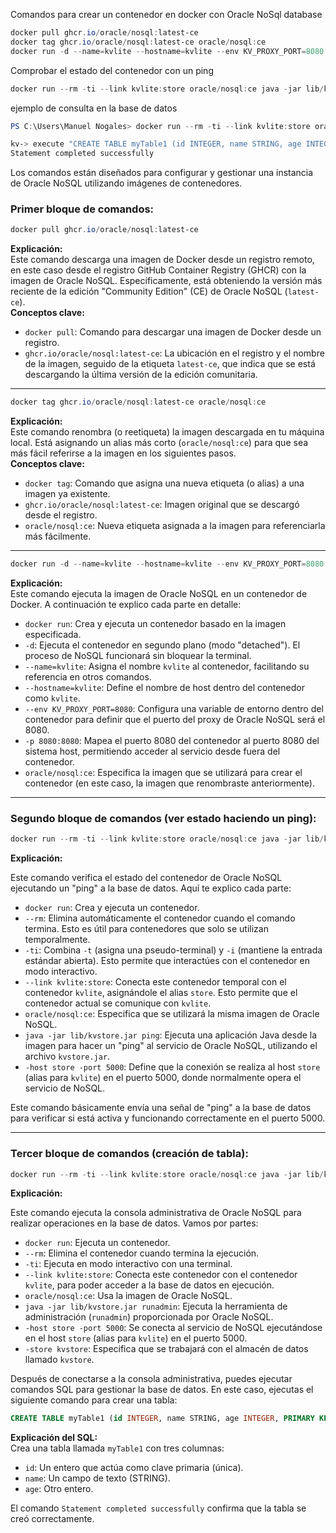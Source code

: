 Comandos para crear un contenedor en docker con Oracle NoSql database
```powershell
docker pull ghcr.io/oracle/nosql:latest-ce
docker tag ghcr.io/oracle/nosql:latest-ce oracle/nosql:ce
docker run -d --name=kvlite --hostname=kvlite --env KV_PROXY_PORT=8080 -p 8080:8080 oracle/nosql:ce

```
Comprobar el estado del contenedor con un ping 
```powershell
docker run --rm -ti --link kvlite:store oracle/nosql:ce java -jar lib/kvstore.jar ping -host store -port 5000
```
ejemplo de consulta en la base de datos
```powershell
PS C:\Users\Manuel Nogales> docker run --rm -ti --link kvlite:store oracle/nosql:ce java -jar lib/kvstore.jar runadmin -host store -port 5000 -store kvstore

kv-> execute "CREATE TABLE myTable1 (id INTEGER, name STRING, age INTEGER, PRIMARY KEY(id))"
Statement completed successfully
```
Los comandos están diseñados para configurar y gestionar una instancia de Oracle NoSQL utilizando imágenes de contenedores.

### Primer bloque de comandos:
```powershell
docker pull ghcr.io/oracle/nosql:latest-ce
```
**Explicación:**  
Este comando descarga una imagen de Docker desde un registro remoto, en este caso desde el registro GitHub Container Registry (GHCR) con la imagen de Oracle NoSQL. Específicamente, está obteniendo la versión más reciente de la edición "Community Edition" (CE) de Oracle NoSQL (`latest-ce`).  
**Conceptos clave:**
- `docker pull`: Comando para descargar una imagen de Docker desde un registro.
- `ghcr.io/oracle/nosql:latest-ce`: La ubicación en el registro y el nombre de la imagen, seguido de la etiqueta `latest-ce`, que indica que se está descargando la última versión de la edición comunitaria.

---

```powershell
docker tag ghcr.io/oracle/nosql:latest-ce oracle/nosql:ce
```
**Explicación:**  
Este comando renombra (o reetiqueta) la imagen descargada en tu máquina local. Está asignando un alias más corto (`oracle/nosql:ce`) para que sea más fácil referirse a la imagen en los siguientes pasos.  
**Conceptos clave:**
- `docker tag`: Comando que asigna una nueva etiqueta (o alias) a una imagen ya existente.
- `ghcr.io/oracle/nosql:latest-ce`: Imagen original que se descargó desde el registro.
- `oracle/nosql:ce`: Nueva etiqueta asignada a la imagen para referenciarla más fácilmente.

---

```powershell
docker run -d --name=kvlite --hostname=kvlite --env KV_PROXY_PORT=8080 -p 8080:8080 oracle/nosql:ce
```
**Explicación:**  
Este comando ejecuta la imagen de Oracle NoSQL en un contenedor de Docker. A continuación te explico cada parte en detalle:

- `docker run`: Crea y ejecuta un contenedor basado en la imagen especificada.
- `-d`: Ejecuta el contenedor en segundo plano (modo "detached"). El proceso de NoSQL funcionará sin bloquear la terminal.
- `--name=kvlite`: Asigna el nombre `kvlite` al contenedor, facilitando su referencia en otros comandos.
- `--hostname=kvlite`: Define el nombre de host dentro del contenedor como `kvlite`.
- `--env KV_PROXY_PORT=8080`: Configura una variable de entorno dentro del contenedor para definir que el puerto del proxy de Oracle NoSQL será el 8080.
- `-p 8080:8080`: Mapea el puerto 8080 del contenedor al puerto 8080 del sistema host, permitiendo acceder al servicio desde fuera del contenedor.
- `oracle/nosql:ce`: Especifica la imagen que se utilizará para crear el contenedor (en este caso, la imagen que renombraste anteriormente).

---

### Segundo bloque de comandos (ver estado haciendo un ping):
```powershell
docker run --rm -ti --link kvlite:store oracle/nosql:ce java -jar lib/kvstore.jar ping -host store -port 5000
```
**Explicación:**

Este comando verifica el estado del contenedor de Oracle NoSQL ejecutando un "ping" a la base de datos. Aquí te explico cada parte:

- `docker run`: Crea y ejecuta un contenedor.
- `--rm`: Elimina automáticamente el contenedor cuando el comando termina. Esto es útil para contenedores que solo se utilizan temporalmente.
- `-ti`: Combina `-t` (asigna una pseudo-terminal) y `-i` (mantiene la entrada estándar abierta). Esto permite que interactúes con el contenedor en modo interactivo.
- `--link kvlite:store`: Conecta este contenedor temporal con el contenedor `kvlite`, asignándole el alias `store`. Esto permite que el contenedor actual se comunique con `kvlite`.
- `oracle/nosql:ce`: Especifica que se utilizará la misma imagen de Oracle NoSQL.
- `java -jar lib/kvstore.jar ping`: Ejecuta una aplicación Java desde la imagen para hacer un "ping" al servicio de Oracle NoSQL, utilizando el archivo `kvstore.jar`.
- `-host store -port 5000`: Define que la conexión se realiza al host `store` (alias para `kvlite`) en el puerto 5000, donde normalmente opera el servicio de NoSQL.

Este comando básicamente envía una señal de "ping" a la base de datos para verificar si está activa y funcionando correctamente en el puerto 5000.

---

### Tercer bloque de comandos (creación de tabla):
```powershell
docker run --rm -ti --link kvlite:store oracle/nosql:ce java -jar lib/kvstore.jar runadmin -host store -port 5000 -store kvstore
```
**Explicación:**

Este comando ejecuta la consola administrativa de Oracle NoSQL para realizar operaciones en la base de datos. Vamos por partes:

- `docker run`: Ejecuta un contenedor.
- `--rm`: Elimina el contenedor cuando termina la ejecución.
- `-ti`: Ejecuta en modo interactivo con una terminal.
- `--link kvlite:store`: Conecta este contenedor con el contenedor `kvlite`, para poder acceder a la base de datos en ejecución.
- `oracle/nosql:ce`: Usa la imagen de Oracle NoSQL.
- `java -jar lib/kvstore.jar runadmin`: Ejecuta la herramienta de administración (`runadmin`) proporcionada por Oracle NoSQL.
- `-host store -port 5000`: Se conecta al servicio de NoSQL ejecutándose en el host `store` (alias para `kvlite`) en el puerto 5000.
- `-store kvstore`: Especifica que se trabajará con el almacén de datos llamado `kvstore`.

Después de conectarse a la consola administrativa, puedes ejecutar comandos SQL para gestionar la base de datos. En este caso, ejecutas el siguiente comando para crear una tabla:
```sql
CREATE TABLE myTable1 (id INTEGER, name STRING, age INTEGER, PRIMARY KEY(id))
```
**Explicación del SQL:**  
Crea una tabla llamada `myTable1` con tres columnas:
- `id`: Un entero que actúa como clave primaria (única).
- `name`: Un campo de texto (STRING).
- `age`: Otro entero.

El comando `Statement completed successfully` confirma que la tabla se creó correctamente.